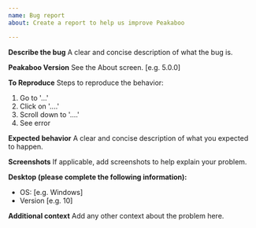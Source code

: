 ```yaml
---
name: Bug report
about: Create a report to help us improve Peakaboo

---
```


**Describe the bug**
A clear and concise description of what the bug is.

**Peakaboo Version**
See the About screen. [e.g. 5.0.0]

**To Reproduce**
Steps to reproduce the behavior:
1. Go to '...'
2. Click on '....'
3. Scroll down to '....'
4. See error

**Expected behavior**
A clear and concise description of what you expected to happen.

**Screenshots**
If applicable, add screenshots to help explain your problem.

**Desktop (please complete the following information):**
 - OS: [e.g. Windows]
 - Version [e.g. 10]

**Additional context**
Add any other context about the problem here.
